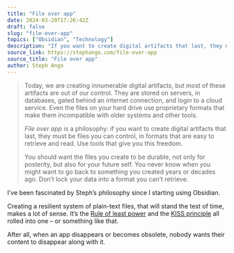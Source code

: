 ```yaml
---
title: "File over app"
date: 2024-03-20T17:26:42Z
draft: false
slug: "file-over-app"
topics: ["Obsidian", "Technology"]
description: "If you want to create digital artifacts that last, they must be files you can control, in formats that are easy to retrieve and read."
source_link: https://stephango.com/file-over-app
source_title: "File over app"
author: Steph Ango
---
```


> Today, we are creating innumerable digital artifacts, but most of these artifacts are out of our control. They are stored on servers, in databases, gated behind an internet connection, and login to a cloud service. Even the files on your hard drive use proprietary formats that make them incompatible with older systems and other tools.
>
> *File over app* is a philosophy: if you want to create digital artifacts that last, they must be files you can control, in formats that are easy to retrieve and read. Use tools that give you this freedom.
>
> You should want the files you create to be durable, not only for posterity, but also for your future self. You never know when you might want to go back to something you created years or decades ago. Don’t lock your data into a format you can’t retrieve.

I’ve been fascinated by Steph’s philosophy since I starting using Obsidian.

Creating a resilient system of plain-text files, that will stand the test of time, makes a lot of sense. It’s the [Rule of least power](https://en.wikipedia.org/wiki/Rule_of_least_power) and the [KISS principle](https://en.wikipedia.org/wiki/KISS_principle) all rolled into one – or something like that.

After all, when an app disappears or becomes obsolete, nobody wants their content to disappear along with it.